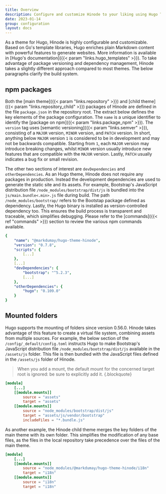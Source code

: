 ```yaml
---
title: Overview
description: Configure and customize Hinode to your liking using Hugo Templating and npm dependencies.
date: 2023-01-14
group: configuration
layout: docs
---
```


As a theme for Hugo, Hinode is highly configurable and customizable. Based on Go's template libraries, Hugo enriches plain Markdown content with powerful features to generate websites. More information is available in [Hugo's documentation]({{< param "links.hugo_templates" >}}). To take advantage of package versioning and dependency management, Hinode takes a slightly different approach compared to most themes. The below paragraphs clarify the build system.

## npm packages

Both the [main theme]({{< param "links.repository" >}}) and [child theme]({{< param "links.repository_child" >}}) packages of Hinode are defined in the file `package.json` in the repository root. The extract below defines the key elements of the package configuration. The `name` is a unique identifier to identify the [package on npm]({{< param "links.package_npm" >}}). The `version` tag uses [semantic versioning]({{< param "links.semver" >}}), consisting of a `MAJOR` version, `MINOR` version, and `PATCH` version. In short, anything below `MAJOR` version `1` is considered to be in development and may not be backwards compatible. Starting from `1`, each `MAJOR` version may introduce breaking changes, whilst `MINOR` version usually introduce new features that are compatible with the `MAJOR` version. Lastly, `PATCH` usually indicates a bug fix or small revision.

The other two sections of interest are `devDependencies` and `otherDependencies`. As an Hugo theme, Hinode does not require any packages in production. Instead the development dependencies are used to generate the static site and its assets. For example, Bootstrap's JavaScript distribution file `/node_modules/bootstrap/dist/js` is bundled into the `js/main.bundle<.min>.js` file during build. The path `/node_modules/bootstrap/` refers to the Bootstap package defined as dependency. Lastly, the Hugo binary is installed as version-controlled dependency too. This ensures the build process is transparent and traceable, which simplifies debugging. Please refer to the [commands]({{< ref "commands" >}}) section to review the various npm commands available.

```yml
{
    "name": "@markdumay/hugo-theme-hinode",
    "version": "0.7.8",
    "scripts": {
        [...]
    },
    [...]
    "devDependencies": {
        "bootstrap": "^5.2.3",
        [...]
    },
    "otherDependencies": {
        "hugo": "0.109.0"
    }
}
```

## Mounted folders

Hugo supports the mounting of folders since version 0.56.0. Hinode takes advantage of this feature to create a virtual file system, combining assets from multiple sources. For example, the below section of the `/config/_default/config.toml` instructs Hugo to make Bootstrap's JavaScript distribution file `/node_modules/bootstrap/dist/js` available in the `/assets/js` folder. This file is then bundled with the JavaScript files defined in the `/assets/js` folder of Hinode.

> When you add a mount, the default mount for the concerned target root is ignored: be sure to explicitly add it.
{.blockquote}

```toml
[module]
    [...]
    [[module.mounts]]
        source = "assets"
        target = "assets"
    [[module.mounts]]
        source = "node_modules/bootstrap/dist/js"
        target = "assets/js/vendor/bootstrap"
        includeFiles = "*.bundle.js"
```

As another example, the Hinode child theme merges the key folders of the main theme with its own folder. This simplifies the modification of any base files, as the files in the local repository take precedence over the files of the main theme.

```toml
[module]
    [...]
    [[module.mounts]]
        source = "node_modules/@markdumay/hugo-theme-hinode/i18n"
        target = "i18n"
    [[module.mounts]]
        source = "i18n"
        target = "i18n"  
```
